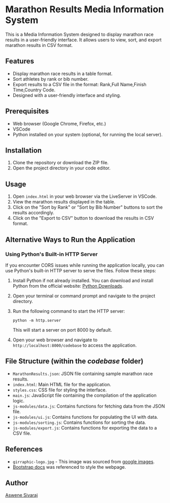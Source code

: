 # Marathon Results Media Information System

This is a Media Information System designed to display marathon race results in a user-friendly interface. It allows users to view, sort, and export marathon results in CSV format.

## Features

- Display marathon race results in a table format.
- Sort athletes by rank or bib number.
- Export results to a CSV file in the format: Rank,Full Name,Finish Time,Country Code.
- Designed with a user-friendly interface and styling.

## Prerequisites

- Web browser (Google Chrome, Firefox, etc.)
- VSCode
- Python installed on your system (optional, for running the local server).

## Installation

1. Clone the repository or download the ZIP file.
2. Open the project directory in your code editor.

## Usage

1. Open `index.html` in your web browser via the LiveServer in VSCode.
2. View the marathon results displayed in the table.
3. Click on the "Sort by Rank" or "Sort by Bib Number" buttons to sort the results accordingly.
4. Click on the "Export to CSV" button to download the results in CSV format.

## Alternative Ways to Run the Application

### Using Python's Built-in HTTP Server

If you encounter CORS issues while running the application locally, you can use Python's built-in HTTP server to serve the files. Follow these steps:

1. Install Python if not already installed. You can download and install Python from the official website: [Python Downloads](https://www.python.org/downloads/).

2. Open your terminal or command prompt and navigate to the project directory.

3. Run the following command to start the HTTP server:

   ```
   python -m http.server
   ```

   This will start a server on port 8000 by default.

4. Open your web browser and navigate to `http://localhost:8000/codebase` to access the application.

## File Structure (within the *codebase* folder)

- `MarathonResults.json`: JSON file containing sample marathon race results.
- `index.html`: Main HTML file for the application.
- `styles.css`: CSS file for styling the interface.
- `main.js`: JavaScript file containing the compilation of the application logic.
- `js-modules/data.js`: Contains functions for fetching data from the JSON file.
- `js-modules/ui.js`: Contains functions for populating the UI with data.
- `js-modules/sorting.js`: Contains functions for sorting the data.
- `js-modules/export.js`: Contains functions for exporting the data to a CSV file.

## References

- `girraphic-logo.jpg` - This image was sourced from [google images](https://images.app.goo.gl/ehoW7fGofd6kw3cn8).
- [Bootstrap docs](https://getbootstrap.com/docs/5.3/getting-started/introduction/) was referenced to style the webpage.

## Author

[Aswene Sivaraj](https://github.com/Ash-siv4/)